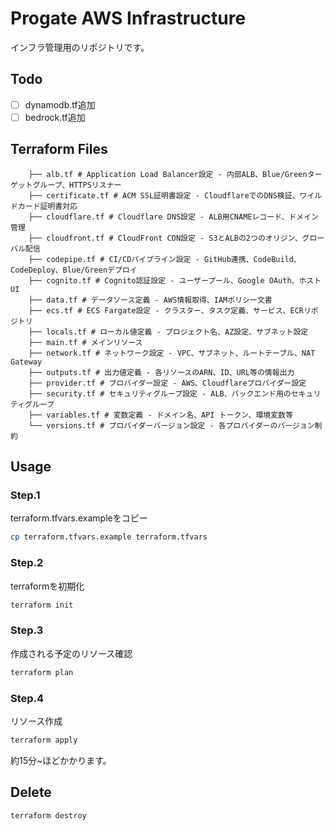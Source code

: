 # Progate AWS Infrastructure
インフラ管理用のリポジトリです。

## Todo
- [ ] dynamodb.tf追加
- [ ] bedrock.tf追加

## Terraform Files

```
    ├── alb.tf # Application Load Balancer設定 - 内部ALB、Blue/Greenターゲットグループ、HTTPSリスナー
    ├── certificate.tf # ACM SSL証明書設定 - CloudflareでのDNS検証、ワイルドカード証明書対応
    ├── cloudflare.tf # Cloudflare DNS設定 - ALB用CNAMEレコード、ドメイン管理
    ├── cloudfront.tf # CloudFront CDN設定 - S3とALBの2つのオリジン、グローバル配信
    ├── codepipe.tf # CI/CDパイプライン設定 - GitHub連携、CodeBuild、CodeDeploy、Blue/Greenデプロイ
    ├── cognito.tf # Cognito認証設定 - ユーザープール、Google OAuth、ホストUI
    ├── data.tf # データソース定義 - AWS情報取得、IAMポリシー文書
    ├── ecs.tf # ECS Fargate設定 - クラスター、タスク定義、サービス、ECRリポジトリ
    ├── locals.tf # ローカル値定義 - プロジェクト名、AZ設定、サブネット設定
    ├── main.tf # メインリソース
    ├── network.tf # ネットワーク設定 - VPC、サブネット、ルートテーブル、NAT Gateway
    ├── outputs.tf # 出力値定義 - 各リソースのARN、ID、URL等の情報出力
    ├── provider.tf # プロバイダー設定 - AWS、Cloudflareプロバイダー設定
    ├── security.tf # セキュリティグループ設定 - ALB、バックエンド用のセキュリティグループ
    ├── variables.tf # 変数定義 - ドメイン名、API トークン、環境変数等
    └── versions.tf # プロバイダーバージョン設定 - 各プロバイダーのバージョン制約
```

## Usage

### Step.1
terraform.tfvars.exampleをコピー
```bash
cp terraform.tfvars.example terraform.tfvars
```

### Step.2
terraformを初期化
```bash
terraform init
```

### Step.3
作成される予定のリソース確認
```bash
terraform plan
```

### Step.4
リソース作成
```bash
terraform apply
```

約15分~ほどかかります。

## Delete
```bash
terraform destroy
```